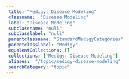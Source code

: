 ```yaml
--- 
 title: "Medigy: Disease Modeling" 
 classname:  "Disease_Modeling" 
 label: "Disease Modeling" 
 subclassname: "null" 
 subclasslabel: "null" 
 parentclassname: "StandardMedigyCategories" 
 parentclasslabel: "Medigy" 
 equalentCollections: [] 
 collections: ['Medigy: Disease Modeling']
 aliases:  "/topic/medigy-disease-modeling"  
 searchCategory: "topic" 
---
```

